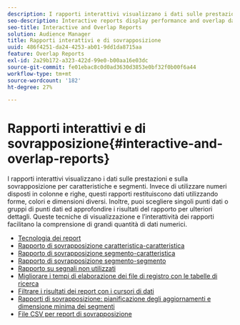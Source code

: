 ```yaml
---
description: I rapporti interattivi visualizzano i dati sulle prestazioni e sulla sovrapposizione per caratteristiche e segmenti. Invece di utilizzare numeri disposti in colonne e righe, questi rapporti restituiscono dati utilizzando forme, colori e dimensioni diversi. Inoltre, puoi scegliere singoli punti dati o gruppi di punti dati ed approfondire i risultati del rapporto per ulteriori dettagli. Queste tecniche di visualizzazione e l’interattività dei rapporti facilitano la comprensione di grandi quantità di dati numerici.
seo-description: Interactive reports display performance and overlap data for traits and segments. Instead of using numbers arranged in columns and rows, these reports return data using different shapes, colors, and sizes. Additionally, you can choose individual or groups of data points and drill down into the report results for more details. These visualization techniques and report interactivity help make large amounts of numeric data easier to understand.
seo-title: Interactive and Overlap Reports
solution: Audience Manager
title: Rapporti interattivi e di sovrapposizione
uuid: 486f4251-da24-4253-ab01-9dd1da8715aa
feature: Overlap Reports
exl-id: 2a29b172-a323-422d-99e0-b00aa16e03dc
source-git-commit: fe01ebac8c0d0ad3630d3853e0bf32f0b00f6a44
workflow-type: tm+mt
source-wordcount: '182'
ht-degree: 27%

---
```


# Rapporti interattivi e di sovrapposizione{#interactive-and-overlap-reports}

I rapporti interattivi visualizzano i dati sulle prestazioni e sulla sovrapposizione per caratteristiche e segmenti. Invece di utilizzare numeri disposti in colonne e righe, questi rapporti restituiscono dati utilizzando forme, colori e dimensioni diversi. Inoltre, puoi scegliere singoli punti dati o gruppi di punti dati ed approfondire i risultati del rapporto per ulteriori dettagli. Queste tecniche di visualizzazione e l’interattività dei rapporti facilitano la comprensione di grandi quantità di dati numerici.

+ [Tecnologia dei report](interactive-report-technology.md)
+ [Rapporto di sovrapposizione caratteristica-caratteristica](trait-trait-overlap-report.md)
+ [Rapporto di sovrapposizione segmento-caratteristica](segment-trait-overlap-report.md)
+ [Rapporto di sovrapposizione segmento-segmento](segment-segment-overlap-report.md)
+ [Rapporto su segnali non utilizzati](unused-signals.md)
+ [Migliorare i tempi di elaborazione dei file di registro con le tabelle di ricerca](lookup-tables.md)
+ [Filtrare i risultati dei report con i cursori di dati](data-sliders.md)
+ [Rapporti di sovrapposizione: pianificazione degli aggiornamenti e dimensione minima dei segmenti](overlap-minimum-segment-size.md)
+ [File CSV per report di sovrapposizione](overlap-csv-files.md)

<!-- 

c_dynamic_reports.xml

 -->
